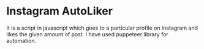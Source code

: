 # Instagram AutoLiker
It is a script in javascript which goes to a particular profile on instagram and likes the given amount of post.
I have used puppeteer library for automation.
